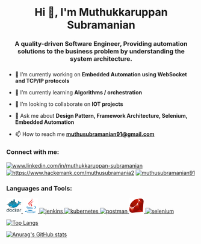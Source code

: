 <h1 align="center">Hi 👋, I'm Muthukkaruppan Subramanian</h1>
<h3 align="center">A quality-driven Software Engineer, Providing automation solutions to the business problem by understanding the system architecture.</h3>

<h3 align="left"></h3>

  - 🔭 I’m currently working on **Embedded Automation using WebSocket and TCP/IP protocols**

- 🌱 I’m currently learning **Algorithms / orchestration**

- 👯 I’m looking to collaborate on **IOT projects**

- 💬 Ask me about **Design Pattern, Framework Architecture, Selenium, Embedded Automation**

- 📫 How to reach me **muthusubramanian91@gmail.com**


<h3 align="left">Connect with me:</h3>
<p align="left">
<a href="https://linkedin.com/in/www.linkedin.com/in/muthukkaruppan-subramanian" target="blank"><img align="center" src="https://raw.githubusercontent.com/rahuldkjain/github-profile-readme-generator/master/src/images/icons/Social/linked-in-alt.svg" alt="www.linkedin.com/in/muthukkaruppan-subramanian" height="30" width="40" /></a>
<a href="https://www.hackerrank.com/https://www.hackerrank.com/muthusubramania2" target="blank"><img align="center" src="https://raw.githubusercontent.com/rahuldkjain/github-profile-readme-generator/master/src/images/icons/Social/hackerrank.svg" alt="https://www.hackerrank.com/muthusubramania2" height="30" width="40" /></a>
<a href="https://www.leetcode.com/muthusubramanian91/" target="blank"><img align="center" src="https://raw.githubusercontent.com/rahuldkjain/github-profile-readme-generator/master/src/images/icons/Social/leet-code.svg" alt="muthusubramanian91" height="30" width="40" /></a>
</p>

<h3 align="left">Languages and Tools:</h3>
<p align="left"> <a href="https://www.docker.com/" target="_blank"> <img src="https://raw.githubusercontent.com/devicons/devicon/master/icons/docker/docker-original-wordmark.svg" alt="docker" width="40" height="40"/> </a> <a href="https://www.java.com" target="_blank"> <img src="https://raw.githubusercontent.com/devicons/devicon/master/icons/java/java-original.svg" alt="java" width="40" height="40"/> </a> <a href="https://www.jenkins.io" target="_blank"> <img src="https://www.vectorlogo.zone/logos/jenkins/jenkins-icon.svg" alt="jenkins" width="40" height="40"/> </a> <a href="https://kubernetes.io" target="_blank"> <img src="https://www.vectorlogo.zone/logos/kubernetes/kubernetes-icon.svg" alt="kubernetes" width="40" height="40"/> </a> <a href="https://postman.com" target="_blank"> <img src="https://www.vectorlogo.zone/logos/getpostman/getpostman-icon.svg" alt="postman" width="40" height="40"/> </a> <a href="https://www.ruby-lang.org/en/" target="_blank"> <img src="https://raw.githubusercontent.com/devicons/devicon/master/icons/ruby/ruby-original.svg" alt="ruby" width="40" height="40"/> </a> <a href="https://www.selenium.dev" target="_blank"> <img src="https://raw.githubusercontent.com/detain/svg-logos/780f25886640cef088af994181646db2f6b1a3f8/svg/selenium-logo.svg" alt="selenium" width="40" height="40"/> </a> </p>


[![Top Langs](https://github-readme-stats.vercel.app/api/top-langs/?username=MuthukkaruppanSubramanian&layout=compact)](https://github.com/MuthukkaruppanSubramanian/github-readme-stats)

[![Anurag's GitHub stats](https://github-readme-stats.vercel.app/api?username=MuthukkaruppanSubramanian&show_icons=true&theme=buefy)](https://github.com/MuthukkaruppanSubramanian/github-readme-stats)
